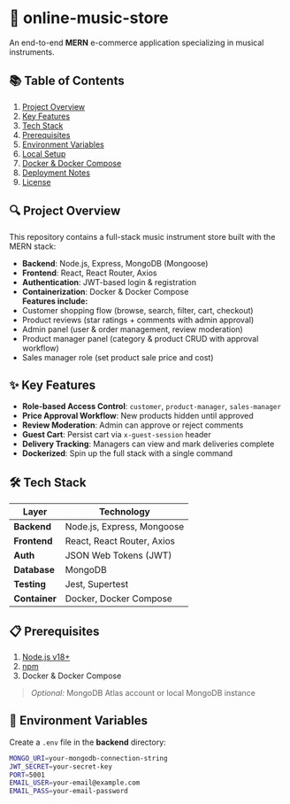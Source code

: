 # 🎸 online-music-store
An end-to-end **MERN** e-commerce application specializing in musical instruments.

## 📚 Table of Contents
1. [Project Overview](#project-overview)  
2. [Key Features](#key-features)  
3. [Tech Stack](#tech-stack)  
4. [Prerequisites](#prerequisites)  
5. [Environment Variables](#environment-variables)  
6. [Local Setup](#local-setup)  
7. [Docker & Docker Compose](#docker--docker-compose)  
8. [Deployment Notes](#deployment-notes)  
9. [License](#license)  

## 🔍 Project Overview
This repository contains a full-stack music instrument store built with the MERN stack:
- **Backend**: Node.js, Express, MongoDB (Mongoose)  
- **Frontend**: React, React Router, Axios  
- **Authentication**: JWT-based login & registration  
- **Containerization**: Docker & Docker Compose  
**Features include:**
- Customer shopping flow (browse, search, filter, cart, checkout)  
- Product reviews (star ratings + comments with admin approval)  
- Admin panel (user & order management, review moderation)  
- Product manager panel (category & product CRUD with approval workflow)  
- Sales manager role (set product sale price and cost)  

## ✨ Key Features
- **Role-based Access Control**: `customer`, `product-manager`, `sales-manager`  
- **Price Approval Workflow**: New products hidden until approved  
- **Review Moderation**: Admin can approve or reject comments  
- **Guest Cart**: Persist cart via `x-guest-session` header  
- **Delivery Tracking**: Managers can view and mark deliveries complete  
- **Dockerized**: Spin up the full stack with a single command  

## 🛠️ Tech Stack
| Layer        | Technology                 |
|--------------|----------------------------|
| **Backend**  | Node.js, Express, Mongoose |
| **Frontend** | React, React Router, Axios |
| **Auth**     | JSON Web Tokens (JWT)      |
| **Database** | MongoDB                    |
| **Testing**  | Jest, Supertest            |
| **Container**| Docker, Docker Compose     |

## 📋 Prerequisites
1. [Node.js v18+](https://nodejs.org/)  
2. [npm](https://www.npmjs.com/)  
3. Docker & Docker Compose  
> *Optional:* MongoDB Atlas account or local MongoDB instance

## 🔐 Environment Variables
Create a `.env` file in the **backend** directory:
```bash
MONGO_URI=your-mongodb-connection-string
JWT_SECRET=your-secret-key
PORT=5001
EMAIL_USER=your-email@example.com
EMAIL_PASS=your-email-password
